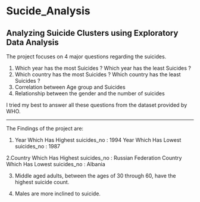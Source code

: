 # Sucide_Analysis
Analyzing Suicide Clusters using Exploratory Data Analysis
----------------------------------------------------------------------


The project focuses on 4 major questions regarding the suicides.

1. Which year has the most Suicides ? Which year has the least Suicides ?
2. Which country has the most Suicides ? Which country has the least Suicides ?
3. Correlation between Age group and Suicides
4. Relationship between the gender and the number of suicides


I tried my best to answer all these questions from the dataset provided by WHO.

___

The Findings of the project are:

1. Year Which Has Highest suicides_no :  1994
   Year Which Has Lowest suicides_no  :  1987
   
2.Country Which Has Highest suicides_no :  Russian Federation
  Country Which Has Lowest suicides_no  :  Albania

3. Middle aged adults, between the ages of 30 through 60, have the highest suicide count.

4. Males are more inclined to suicide.
